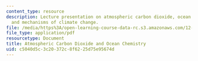 ```yaml
---
content_type: resource
description: Lecture presentation on atmospheric carbon dioxide, ocean chemistry,
  and mechanisms of climate change.
file: /media/https%3A/open-learning-course-data-rc.s3.amazonaws.com/12-740-paleoceanography-spring-2008/c5040d5c3c20372c8f6225d75e95674d_lec10_slide.pdf
file_type: application/pdf
resourcetype: Document
title: Atmospheric Carbon Dioxide and Ocean Chemistry
uid: c5040d5c-3c20-372c-8f62-25d75e95674d
---
```


